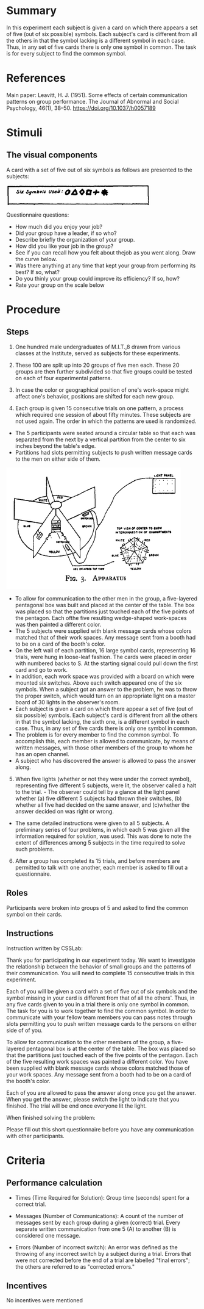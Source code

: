 # Summary
In this experiment each subject is given a card on which there appears a set of five (out of six possible) symbols. Each subject's card is different from all the others in that the symbol lacking is a different symbol in each case. Thus, in any set of five cards there is only one symbol in common. The task is for every subject to find the common symbol.

# References
Main paper: Leavitt, H. J. (1951). Some effects of certain communication patterns on group performance. The Journal of Abnormal and Social Psychology, 46(1), 38–50. https://doi.org/10.1037/h0057189

# Stimuli
## The visual components
A card with a set of five out of six symbols as follows are presented to the subjects:

![Alt text](/images/Find_the_common_symbol.jpg)

Questionnaire questions:
- How much did you enjoy your job?
- Did your group have a leader, if so who?
- Describe briefly the organization of your group.
- How did you like your job in the group?
- See if you can recall how you felt about thejob as you went along. Draw the curve below.
- Was there anything at any time that kept your group from performing its best? If so, what?
- Do you thinly your group could improve its efficiency? If so, how?
- Rate your group on the scale below

# Procedure
## Steps

1. One hundred male undergraduates of M.I.T.,8 drawn from various classes at the Institute, served as subjects for these experiments.

2. These 100 are split up into 20 groups of five men each. These 20 groups are then further subdivided so that five groups could be tested on each of four experimental patterns.

3. In case the color or geographical position of one's work-space might affect one's behavior, positions are shifted for each new group.

4. Each group is given 15 consecutive trials on one pattern, a process which required one session of about fifty minutes. These subjects are not used again. The order in which the patterns are used is randomized.
  - The 5 participants were seated around a circular table so that each was separated from the next by a vertical partition from the center to six inches beyond the table's edge.
  - Partitions had slots permitting subjects to push written message cards to the men on either side of them.
  
  ![Alt text](/images/Find_the_common_symbol_table.png)
  
  - To allow for communication to the other men in the group, a five-layered pentagonal box was built and placed at the center of the table. The box was placed so that the partitions just touched each of the five points of the pentagon. Each ofthe five resulting wedge-shaped work-spaces was then painted a different color.
  - The 5 subjects were supplied with blank message cards whose colors matched that of their work spaces. Any message sent from a booth had to be on a card of the booth's color.
  - On the left wall of each partition, 16 large symbol cards, representing 16 trials, were hung in loose-leaf fashion. The cards were placed in order with numbered backs to S. At the starting signal could pull down the first card and go to work.
  - In addition, each work space was provided with a board on which were mounted six switches. Above each switch appeared one of the six symbols. When a subject got an answer to the problem, he was to throw the proper switch, which would turn on an appropriate light on a master board of 30 lights in the observer's room.
  - Each subject is given a card on which there appear a set of five (out of six possible) symbols. Each subject's card is different from all the others in that the symbol lacking, the sixth one, is a different symbol in each case. Thus, in any set of five cards there is only one symbol in common.
  - The problem is for every member to find the common symbol. To accomplish this, each member is allowed to communicate, by means of written messages, with those other members of the group to whom he has an open channel.
  - A subject who has discovered the answer is allowed to pass the answer along.
  
5. When five lights (whether or not they were under the correct symbol), representing five different 5 subjects, were lit, the observer called a halt to the trial.   - The observer could tell by a glance at the light panel whether (a) five different 5 subjects had thrown their switches, (b) whether all five had decided on the same answer, and (c)whether the answer decided on was right or wrong.
  - The same detailed instructions were given to all 5 subjects. A preliminary series of four problems, in which each 5 was given all the information required for solution, was used. This was done to note the extent of differences among 5 subjects in the time required to solve such problems.
  
6. After a group has completed its 15 trials, and before members are permitted to talk with one another, each member is asked to fill out a questionnaire.

## Roles 

Participants were broken into groups of 5 and asked to find the common symbol on their cards.

## Instructions

Instruction written by CSSLab:

Thank you for participating in our experiment today. We want to investigate the relationship between the behavior of small groups and the patterns of their communication. You will need to complete 15 consecutive trials in this experiment.

Each of you will be given a card with a set of five out of six symbols and the symbol missing in your card is different from that of all the others'. Thus, in any five cards given to you in a trial there is only one symbol in common. The task for you is to work together to find the common symbol. In order to communicate with your fellow team members you can pass notes through slots permitting you to push written message cards to the persons on either side of of you.

To allow for communication to the other members of the group, a five-layered pentagonal box is at the center of the table. The box was placed so that the partitions just touched each of the five points of the pentagon. Each of the five resulting work spaces was painted a different color. You have been supplied with blank message cards whose colors matched those of your work spaces. Any message sent from a booth had to be on a card of the booth's color.

Each of you are allowed to pass the answer along once you get the answer. When you get the answer, please switch the light to indicate that you finished. The trial will be end once everyone lit the light.

When finished solving the problem:

Please fill out this short questionnaire before you have any communication with other participants.

# Criteria
## Performance calculation

- Times (Time Required for Solution):
  Group time (seconds) spent for a correct trial.

- Messages (Number of Communications):
  A count of the number of messages sent by each group during a given (correct) trial. Every separate written communication from one 5 (A) to another (B) is considered one message.

- Errors (Number of incorrect switch):
  An error was defined as the throwing of any incorrect switch by a subject during a trial. Errors that were not corrected before the end of a trial are labelled "final errors"; the others are referred to as "corrected errors."

## Incentives

No incentives were mentioned
